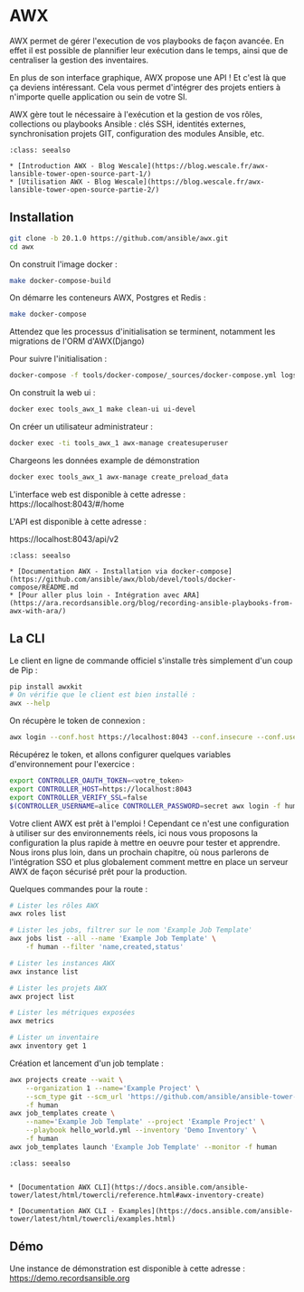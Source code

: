# AWX


AWX permet de gérer l'execution de vos playbooks de façon avancée. En effet il est possible de plannifier leur exécution dans le temps, ainsi que de centraliser la gestion des inventaires.

En plus de son interface graphique, AWX propose une API ! Et c'est là que ça deviens intéressant. Cela vous permet d'intégrer des projets entiers à n'importe quelle application ou sein de votre SI.

AWX gère tout le nécessaire à l'exécution et la gestion de vos rôles, collections ou playbooks Ansible : clés SSH, identités externes, synchronisation projets GIT, configuration des modules Ansible, etc. 



```{admonition} Approfondir
:class: seealso

* [Introduction AWX - Blog Wescale](https://blog.wescale.fr/awx-lansible-tower-open-source-part-1/)
* [Utilisation AWX - Blog Wescale](https://blog.wescale.fr/awx-lansible-tower-open-source-partie-2/)
```


## Installation 

```bash
git clone -b 20.1.0 https://github.com/ansible/awx.git
cd awx
````

On construit l'image docker :
```bash
make docker-compose-build
```

On démarre les conteneurs AWX, Postgres et Redis :

```bash
make docker-compose
```

Attendez que les processus d'initialisation se terminent, notamment les migrations de l'ORM d'AWX(Django)

Pour suivre l'initialisation :

```bash
docker-compose -f tools/docker-compose/_sources/docker-compose.yml logs -f
```

On construit la web ui :

```bash
docker exec tools_awx_1 make clean-ui ui-devel
````

On créer un utilisateur administrateur :

```bash
docker exec -ti tools_awx_1 awx-manage createsuperuser
````

Chargeons les données example de démonstration 

```bash
docker exec tools_awx_1 awx-manage create_preload_data
```

L'interface web est disponible à cette adresse : 
https://localhost:8043/#/home

L'API est disponible à cette adresse :

https://localhost:8043/api/v2



```{admonition} Approfondir
:class: seealso

* [Documentation AWX - Installation via docker-compose](https://github.com/ansible/awx/blob/devel/tools/docker-compose/README.md
* [Pour aller plus loin - Intégration avec ARA](https://ara.recordsansible.org/blog/recording-ansible-playbooks-from-awx-with-ara/)
```


## La CLI 

Le client en ligne de commande officiel s'installe très simplement d'un coup de Pip :

```bash
pip install awxkit
# On vérifie que le client est bien installé :
awx --help
```

On récupère le token de connexion :
```bash
awx login --conf.host https://localhost:8043 --conf.insecure --conf.username <votre_username> --conf.password <votre_password>
```
Récupérez le token, et allons configurer quelques variables d'environnement pour l'exercice :

```bash
export CONTROLLER_OAUTH_TOKEN=<votre_token>
export CONTROLLER_HOST=https://localhost:8043
export CONTROLLER_VERIFY_SSL=false
$(CONTROLLER_USERNAME=alice CONTROLLER_PASSWORD=secret awx login -f human)
```

Votre client AWX est prêt à l'emploi ! 
Cependant ce n'est une configuration à utiliser sur des environnements réels, ici nous vous proposons la configuration la plus rapide à mettre en oeuvre pour tester et apprendre. Nous irons plus loin, dans un prochain chapitre, où nous parlerons de l'intégration SSO et plus globalement comment mettre en place un serveur AWX de façon sécurisé prêt pour la production.


Quelques commandes pour la route :

```bash
# Lister les rôles AWX
awx roles list

# Lister les jobs, filtrer sur le nom 'Example Job Template'
awx jobs list --all --name 'Example Job Template' \
    -f human --filter 'name,created,status'

# Lister les instances AWX
awx instance list

# Lister les projets AWX
awx project list

# Lister les métriques exposées
awx metrics

# Lister un inventaire
awx inventory get 1
```

Création et lancement d'un job template :

```bash
awx projects create --wait \
    --organization 1 --name='Example Project' \
    --scm_type git --scm_url 'https://github.com/ansible/ansible-tower-samples' \
    -f human
awx job_templates create \
    --name='Example Job Template' --project 'Example Project' \
    --playbook hello_world.yml --inventory 'Demo Inventory' \
    -f human
awx job_templates launch 'Example Job Template' --monitor -f human
```

```{admonition} Approfondir
:class: seealso


* [Documentation AWX CLI](https://docs.ansible.com/ansible-tower/latest/html/towercli/reference.html#awx-inventory-create)

* [Documentation AWX CLI - Examples](https://docs.ansible.com/ansible-tower/latest/html/towercli/examples.html)

```


## Démo

Une instance de démonstration est disponible à cette adresse : https://demo.recordsansible.org 

